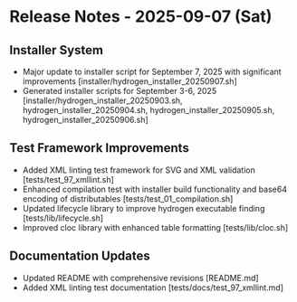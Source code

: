 # Release Notes - 2025-09-07 (Sat)

## Installer System

- Major update to installer script for September 7, 2025 with significant improvements [installer/hydrogen_installer_20250907.sh]
- Generated installer scripts for September 3-6, 2025 [installer/hydrogen_installer_20250903.sh, hydrogen_installer_20250904.sh, hydrogen_installer_20250905.sh, hydrogen_installer_20250906.sh]

## Test Framework Improvements

- Added XML linting test framework for SVG and XML validation [tests/test_97_xmllint.sh]
- Enhanced compilation test with installer build functionality and base64 encoding of distributables [tests/test_01_compilation.sh]
- Updated lifecycle library to improve hydrogen executable finding [tests/lib/lifecycle.sh]
- Improved cloc library with enhanced table formatting [tests/lib/cloc.sh]

## Documentation Updates

- Updated README with comprehensive revisions [README.md]
- Added XML linting test documentation [tests/docs/test_97_xmllint.md]